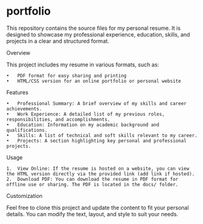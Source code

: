 # portfolio

This repository contains the source files for my personal resume. It is designed to showcase my professional experience, education, skills, and projects in a clear and structured format.

Overview

This project includes my resume in various formats, such as:

	•	PDF format for easy sharing and printing
	•	HTML/CSS version for an online portfolio or personal website

Features

	•	Professional Summary: A brief overview of my skills and career achievements.
	•	Work Experience: A detailed list of my previous roles, responsibilities, and accomplishments.
	•	Education: Information on my academic background and qualifications.
	•	Skills: A list of technical and soft skills relevant to my career.
	•	Projects: A section highlighting key personal and professional projects.

Usage

	1.	View Online: If the resume is hosted on a website, you can view the HTML version directly via the provided link (add link if hosted).
	2.	Download PDF: You can download the resume in PDF format for offline use or sharing. The PDF is located in the docs/ folder.

Customization

Feel free to clone this project and update the content to fit your personal details. You can modify the text, layout, and style to suit your needs.
